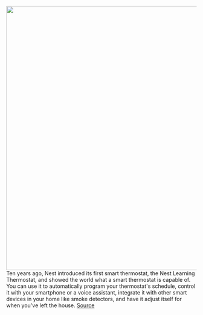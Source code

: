 <img src='https://cdn.vox-cdn.com/thumbor/ynlOsniqZ6EW2-VGeEQiBimpu9A=/0x0:2040x1360/1200x800/filters:focal(857x517:1183x843)/cdn.vox-cdn.com/uploads/chorus_image/image/68042698/dseifert_201115_4301_0005.0.0.jpg' width='700px' /><br/>
Ten years ago, Nest introduced its first smart thermostat, the Nest Learning Thermostat, and showed the world what a smart thermostat is capable of. You can use it to automatically program your thermostat's schedule, control it with your smartphone or a voice assistant, integrate it with other smart devices in your home like smoke detectors, and have it adjust itself for when you've left the house.
<a href='https://www.theverge.com/21725036/google-nest-thermostat-2020-review'> Source <a/>